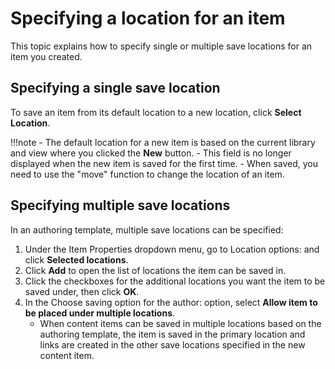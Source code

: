 # Specifying a location for an item

This topic explains how to specify single or multiple save locations for an item you created.

## Specifying a single save location

To save an item from its default location to a new location, click **Select Location**.

!!!note
    -   The default location for a new item is based on the current library and view where you clicked the **New** button.
    -   This field is no longer displayed when the new item is saved for the first time.
    -   When saved, you need to use the "move" function to change the location of an item.

## Specifying multiple save locations

In an authoring template, multiple save locations can be specified:

1. Under the Item Properties dropdown menu, go to Location options: and click **Selected locations**.
2. Click **Add** to open the list of locations the item can be saved in.
3. Click the checkboxes for the additional locations you want the item to be saved under, then click **OK**.
4. In the Choose saving option for the author: option, select **Allow item to be placed under multiple locations**.
    - When content items can be saved in multiple locations based on the authoring template, the item is saved in the primary location and links are created in the other save locations specified in the new content item.